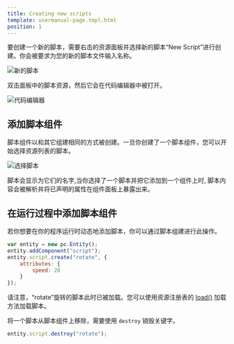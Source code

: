 ```yaml
---
title: Creating new scripts
template: usermanual-page.tmpl.html
position: 1
---
```


要创建一个新的脚本，需要右击的资源面板并选择新的脚本“New Script”进行创建。你会被要求为您的新的脚本文件输入名称。

![新的脚本][0]

双击面板中的脚本资源，然后它会在代码编辑器中被打开。

![代码编辑器][1]

## 添加脚本组件

脚本组件以和其它组建相同的方式被创建。一旦你创建了一个脚本组件，您可以开始选择资源列表的脚本。

![选择脚本][2]

脚本会显示为它们的名字,当你选择了一个脚本并把它添加到一个组件上时, 脚本内容会被解析并将已声明的属性在组件面板上暴露出来。

## 在运行过程中添加脚本组件

若你想要在你的程序运行时动态地添加脚本，你可以通过脚本组建进行此操作。

```javascript
var entity = new pc.Entity();
entity.addComponent("script");
entity.script.create("rotate", {
    attributes: {
        speed: 20
    }
});
```

请注意，“rotate”旋转的脚本此时已被加载。您可以使用资源注册表的 [load()][3] 加载方法加载脚本。

将一个脚本从脚本组件上移除，需要使用 `destroy` 销毁关键字。

```javascript
entity.script.destroy("rotate");
```

[0]: /images/user-manual/scripting/new-script.jpg
[1]: /images/user-manual/scripting/code-editor.jpg
[2]: /images/user-manual/scripting/select-script.jpg
[3]: /api/pc.AssetRegistry.html#load

